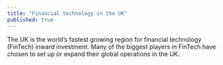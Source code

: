 ```yaml
---
title: "Financial technology in the UK"
published: true
---
```

The UK is the world’s fastest growing region for financial technology (FinTech) inward investment. Many of the biggest players in FinTech have chosen to set up or expand their global operations in the UK.

